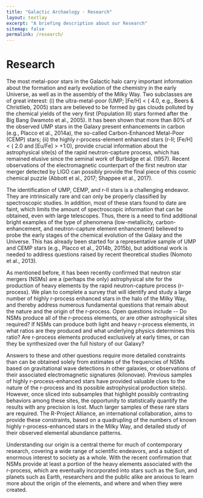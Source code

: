 ```yaml
---
title: "Galactic Archaelogy - Research"
layout: textlay
excerpt: "A briefing description about our Research"
sitemap: false
permalink: /research/
---
```


# Research

The most metal-poor stars in the Galactic halo carry important information about the formation and early evolution of the chemistry in the early Universe, as well as in the assembly of the Milky Way. Two subclasses are of great interest: 
(i) the ultra-metal-poor (UMP; [Fe/H] < ( 4.0, e.g., Beers & Christlieb, 2005) stars are believed to be formed by gas clouds polluted by the chemical yields of the very first (Population III) stars formed after the Big Bang (Iwamoto et al., 2005). It has been shown that more than 80% of the observed UMP stars in the Galaxy present enhancements in carbon (e.g., Placco et al., 2014a), the so-called Carbon-Enhanced Metal-Poor (CEMP) stars; 
(ii) the highly r-process-element enhanced stars (r-II; [Fe/H] < ( 2.0 and [Eu/Fe] > +1:0), provide crucial information about the astrophysical site(s) of the rapid neutron-capture process, which has remained elusive since the seminal work of Burbidge et al. (1957). Recent observations of the electromagnetic counterpart of the first neutron star merger detected by LIGO can possibly provide the final piece of this cosmic chemical puzzle (Abbott et al., 2017; Shappee et al., 2017).

The identification of UMP, CEMP, and r-II stars is a challenging endeavor. They are intrinsically rare and can only be properly classified by spectroscopic studies. In addition, most of these stars found to date are faint, which limits the amount of spectroscopic information that can be obtained, even with large telescopes. Thus, there is a need to find additional bright examples of the type of phenomena (low-metallicity, carbon-enhancement, and neutron-capture element enhancement) believed to probe the early stages of the chemical evolution of the Galaxy and the Universe. This has already been started for a representative sample of UMP and CEMP stars (e.g., Placco et al., 2014b, 2015b), but additional work is needed to address questions raised by recent theoretical studies (Nomoto et al., 2013).

As mentioned before, it has been recently confirmed that neutron star mergers (NSMs) are a (perhaps the only) astrophysical site for the production of heavy elements by the rapid neutron-capture process (r-process). We plan to complete a survey that will identify and study a large number of highly r-process enhanced stars in the halo of the Milky Way, and thereby address numerous fundamental questions that remain about the nature and the origin of the r-process. 
Open questions include -- Do NSMs produce all of the r-process elements, or are other astrophysical sites required? If NSMs can produce both light and heavy r-process elements, in what ratios are they produced and what underlying physics determines this ratio? Are r-process elements produced exclusively at early times, or can they be synthesized over the full history of our Galaxy?

Answers to these and other questions require more detailed constraints than can be obtained solely from estimates of the frequencies of NSMs based on gravitational wave detections in other galaxies, or observations of their associated electromagnetic signatures (kilonovae). Previous samples of highly r-process-enhanced stars have provided valuable clues to the nature of the r-process and its possible astrophysical production site(s). However, once sliced into subsamples that highlight possibly contrasting behaviors among these sites, the opportunity to statistically quantify the results with any precision is lost. Much larger samples of these rare stars are required. The R-Project Alliance, an international collaboration, aims to provide these constraints, based on a quadrupling of the numbers of known highly r-process-enhanced stars in the Milky Way, and detailed study of their observed elemental abundance patterns.

Understanding our origin is a central theme for much of contemporary research, covering a wide range of scientific endeavors, and a subject of enormous interest to society as a whole. With the recent confirmation that NSMs provide at least a portion of the heavy elements associated with the r-process, which are eventually incorporated into stars such as the Sun, and planets such as Earth, researchers and the public alike are anxious to learn more about the origin of the elements, and where and when they were created. 

